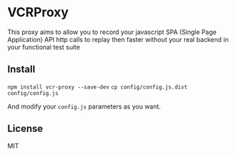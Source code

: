 # VCRProxy

This proxy aims to allow you to record your javascript SPA (Single Page
Application) API http calls to replay then faster without your real backend in
your functional test suite


## Install

`npm install vcr-proxy --save-dev`
`cp config/config.js.dist config/config.js`

And modify your `config.js` parameters as you want.


## License

MIT
